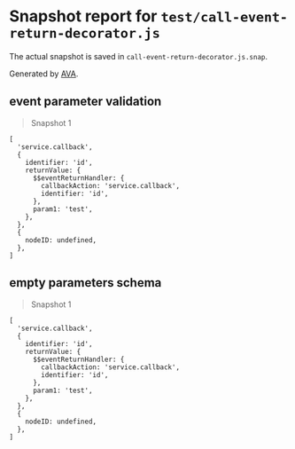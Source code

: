 # Snapshot report for `test/call-event-return-decorator.js`

The actual snapshot is saved in `call-event-return-decorator.js.snap`.

Generated by [AVA](https://avajs.dev).

## event parameter validation

> Snapshot 1

    [
      'service.callback',
      {
        identifier: 'id',
        returnValue: {
          $$eventReturnHandler: {
            callbackAction: 'service.callback',
            identifier: 'id',
          },
          param1: 'test',
        },
      },
      {
        nodeID: undefined,
      },
    ]

## empty parameters schema

> Snapshot 1

    [
      'service.callback',
      {
        identifier: 'id',
        returnValue: {
          $$eventReturnHandler: {
            callbackAction: 'service.callback',
            identifier: 'id',
          },
          param1: 'test',
        },
      },
      {
        nodeID: undefined,
      },
    ]

